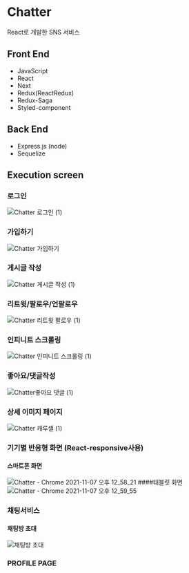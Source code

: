 # Chatter
React로 개발한 SNS 서비스

## Front End
* JavaScript
* React
* Next
* Redux(ReactRedux)
* Redux-Saga
* Styled-component
## Back End
* Express.js (node)
* Sequelize

## Execution screen
### 로그인
![Chatter 로그인 (1)](https://user-images.githubusercontent.com/63445553/140089917-08eff22c-ef8b-48ff-af80-0210735395b1.gif)

### 가입하기
![Chatter 가입하기](https://user-images.githubusercontent.com/63445553/139591742-64928012-d831-46be-9731-53691fa7097d.png)

### 게시글 작성
![Chatter 게시글 작성 (1)](https://user-images.githubusercontent.com/63445553/140090059-5bf878bf-97cc-4860-81da-cb9cf6b7837f.gif)

### 리트윗/팔로우/언팔로우
![Chatter 리트윗 팔로우 (1)](https://user-images.githubusercontent.com/63445553/140090128-1bb059a6-c813-4f8a-b10c-3b5d83a17913.gif)

### 인피니트 스크롤링
![Chatter 인피니트 스크롤링 (1)](https://user-images.githubusercontent.com/63445553/140090204-cb30d8c0-c78d-4218-8dbf-3bd2db6e70ae.gif)

### 좋아요/댓글작성
![Chatter좋아요 댓글 (1)](https://user-images.githubusercontent.com/63445553/140090309-4f3cb104-7942-4b8b-80d4-20eb92c29cef.gif)

### 상세 이미지 페이지
![Chatter 캐루셀 (1)](https://user-images.githubusercontent.com/63445553/140090399-7239e47e-64fc-4435-91eb-4e6f51ffa445.gif)

### 기기별 반응형 화면 (React-responsive사용)
#### 스마트폰 화면
![Chatter - Chrome 2021-11-07 오후 12_58_21](https://user-images.githubusercontent.com/63445553/140631944-2c0622bd-48a2-4323-9922-f596af0e3432.png)
####태블릿 화면
![Chatter - Chrome 2021-11-07 오후 12_59_55](https://user-images.githubusercontent.com/63445553/140631953-98dd803b-805c-4952-8629-058a0faab1c9.png)

### 채팅서비스
#### 채팅방 초대
![채팅방 초대](https://user-images.githubusercontent.com/63445553/145391618-2f5ec4dd-89a4-418f-bf1f-87d42c0a8de9.PNG)

### PROFILE PAGE
